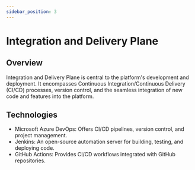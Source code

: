 ```yaml
---
sidebar_position: 3
---
```


# Integration and Delivery Plane

## Overview

Integration and Delivery Plane is central to the platform's development and deployment. It encompasses Continuous Integration/Continuous Delivery (CI/CD) processes, version control, and the seamless integration of new code and features into the platform.

## Technologies

- Microsoft Azure DevOps: Offers CI/CD pipelines, version control, and project management.
- Jenkins: An open-source automation server for building, testing, and deploying code.
- GitHub Actions: Provides CI/CD workflows integrated with GitHub repositories.
